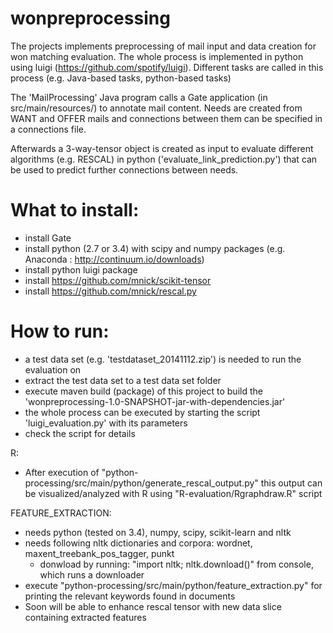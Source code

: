 wonpreprocessing
================
The projects implements preprocessing of mail input and data creation for won matching evaluation.
The whole process is implemented in python using luigi (https://github.com/spotify/luigi).
Different tasks are called in this process (e.g. Java-based tasks, python-based tasks)

The 'MailProcessing' Java program calls a Gate application (in src/main/resources/) to annotate mail content.
Needs are created from WANT and OFFER mails and connections between them can be specified in a connections file.

Afterwards a 3-way-tensor object is created as input to evaluate different algorithms (e.g. RESCAL)
in python ('evaluate_link_prediction.py') that can be used to predict further connections between needs.


What to install:
================
* install Gate
* install python (2.7 or 3.4) with scipy and numpy packages (e.g. Anaconda : http://continuum.io/downloads)
* install python luigi package
* install https://github.com/mnick/scikit-tensor
* install https://github.com/mnick/rescal.py


How to run:
============
* a test data set (e.g. 'testdataset_20141112.zip') is needed to run the evaluation on
* extract the test data set to a test data set folder
* execute maven build (package) of this project to build the 'wonpreprocessing-1.0-SNAPSHOT-jar-with-dependencies.jar'
* the whole process can be executed by starting the script 'luigi_evaluation.py' with its parameters
* check the script for details




R:
* After execution of "python-processing/src/main/python/generate_rescal_output.py" this output can be
visualized/analyzed with R using "R-evaluation/Rgraphdraw.R" script

FEATURE_EXTRACTION:
* needs python (tested on 3.4), numpy, scipy, scikit-learn and nltk
* needs following nltk dictionaries and corpora: wordnet, maxent_treebank_pos_tagger, punkt
    - donwload by running: "import nltk; nltk.download()" from console, which runs a downloader
* execute "python-processing/src/main/python/feature_extraction.py" for printing the relevant keywords found in documents
* Soon will be able to enhance rescal tensor with new data slice containing extracted features



